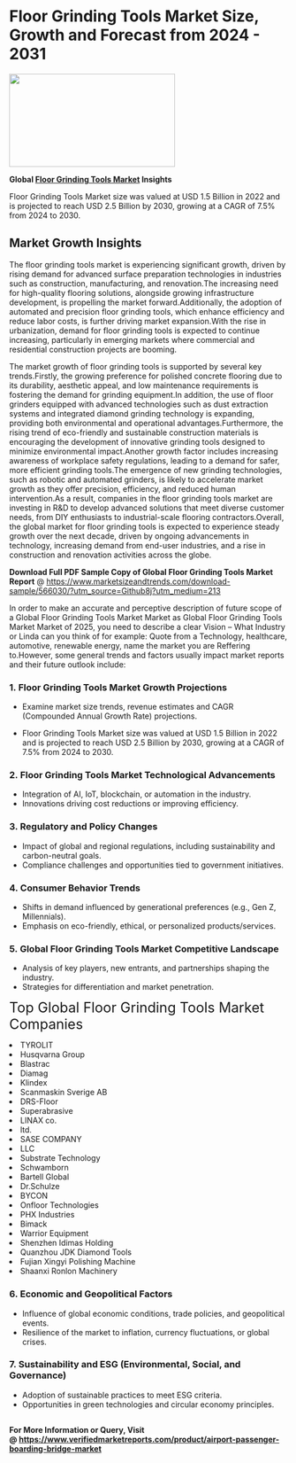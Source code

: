<H1>Floor Grinding Tools Market Size, Growth and Forecast from 2024 - 2031</H1><img class="aligncenter size-medium wp-image-584254" src="https://thirdeyenews.in/wp-content/uploads/2024/09/Global-Market-Research-300x168.jpeg" alt="" width="300" height="168" /><p><strong>Global&nbsp;<a href="https://www.marketsizeandtrends.com/download-sample/566030/?utm_source=Github8j?utm_medium=213">Floor Grinding Tools Market</a> Insights</strong></p><p>Floor Grinding Tools Market size was valued at USD 1.5 Billion in 2022 and is projected to reach USD 2.5 Billion by 2030, growing at a CAGR of 7.5% from 2024 to 2030.</p><p><h2>Market Growth Insights</h2> <p>The floor grinding tools market is experiencing significant growth, driven by rising demand for advanced surface preparation technologies in industries such as construction, manufacturing, and renovation.The increasing need for high-quality flooring solutions, alongside growing infrastructure development, is propelling the market forward.Additionally, the adoption of automated and precision floor grinding tools, which enhance efficiency and reduce labor costs, is further driving market expansion.With the rise in urbanization, demand for floor grinding tools is expected to continue increasing, particularly in emerging markets where commercial and residential construction projects are booming.</p> <p>The market growth of floor grinding tools is supported by several key trends.Firstly, the growing preference for polished concrete flooring due to its durability, aesthetic appeal, and low maintenance requirements is fostering the demand for grinding equipment.In addition, the use of floor grinders equipped with advanced technologies such as dust extraction systems and integrated diamond grinding technology is expanding, providing both environmental and operational advantages.Furthermore, the rising trend of eco-friendly and sustainable construction materials is encouraging the development of innovative grinding tools designed to minimize environmental impact.Another growth factor includes increasing awareness of workplace safety regulations, leading to a demand for safer, more efficient grinding tools.The emergence of new grinding technologies, such as robotic and automated grinders, is likely to accelerate market growth as they offer precision, efficiency, and reduced human intervention.As a result, companies in the floor grinding tools market are investing in R&D to develop advanced solutions that meet diverse customer needs, from DIY enthusiasts to industrial-scale flooring contractors.Overall, the global market for floor grinding tools is expected to experience steady growth over the next decade, driven by ongoing advancements in technology, increasing demand from end-user industries, and a rise in construction and renovation activities across the globe.</p> <p><span class=""><strong>Download Full PDF Sample Copy of Global Floor Grinding Tools Market Report</strong> @ <a href="https://www.marketsizeandtrends.com/download-sample/566030/?utm_source=Github8j?utm_medium=213" target="_blank">https://www.marketsizeandtrends.com/download-sample/566030/?utm_source=Github8j?utm_medium=213</a></span></p><p>In order to make an accurate and perceptive description of future scope of a Global&nbsp;Floor Grinding Tools Market Market as Global&nbsp;Floor Grinding Tools Market Market of 2025, you need to describe a clear Vision &ndash; What Industry or Linda can you think of for example: Quote from a Technology, healthcare, automotive, renewable energy, name the market you are Reffering to.However, some general trends and factors usually impact market reports and their future outlook include:</p><h3>1.&nbsp;<strong>Floor Grinding Tools Market Growth Projections</strong></h3><ul><li>Examine market size trends, revenue estimates and CAGR (Compounded Annual Growth Rate) projections.</li><li><p>Floor Grinding Tools Market size was valued at USD 1.5 Billion in 2022 and is projected to reach USD 2.5 Billion by 2030, growing at a CAGR of 7.5% from 2024 to 2030.</p></li></ul><h3>2.&nbsp;<strong>Floor Grinding Tools Market Technological Advancements</strong></h3><ul><li>Integration of AI, IoT, blockchain, or automation in the industry.</li><li>Innovations driving cost reductions or improving efficiency.</li></ul><h3>3.&nbsp;<strong>Regulatory and Policy Changes</strong></h3><ul><li>Impact of global and regional regulations, including sustainability and carbon-neutral goals.</li><li>Compliance challenges and opportunities tied to government initiatives.</li></ul><h3>4.&nbsp;<strong>Consumer Behavior Trends</strong></h3><ul><li>Shifts in demand influenced by generational preferences (e.g., Gen Z, Millennials).</li><li>Emphasis on eco-friendly, ethical, or personalized products/services.</li></ul><h3>5.&nbsp;<strong>Global Floor Grinding Tools Market Competitive Landscape</strong></h3><ul><li>Analysis of key players, new entrants, and partnerships shaping the industry.</li><li>Strategies for differentiation and market penetration.</li></ul><p data-pm-slice="1 1 []"><span style="color: inherit; font-family: inherit; font-size: 25px;">Top Global Floor Grinding Tools Market Companies</span></p><div class="" data-test-id=""><p><li>TYROLIT</li><li> Husqvarna Group</li><li> Blastrac</li><li> Diamag</li><li> Klindex</li><li> Scanmaskin Sverige AB</li><li> DRS-Floor</li><li> Superabrasive</li><li> LINAX co.</li><li>ltd.</li><li> SASE COMPANY</li><li> LLC</li><li> Substrate Technology</li><li> Schwamborn</li><li> Bartell Global</li><li> Dr.Schulze</li><li> BYCON</li><li> Onfloor Technologies</li><li> PHX Industries</li><li> Bimack</li><li> Warrior Equipment</li><li> Shenzhen Idimas Holding</li><li> Quanzhou JDK Diamond Tools</li><li> Fujian Xingyi Polishing Machine</li><li> Shaanxi Ronlon Machinery</li></p></div><h3>6.&nbsp;<strong>Economic and Geopolitical Factors</strong></h3><ul><li>Influence of global economic conditions, trade policies, and geopolitical events.</li><li>Resilience of the market to inflation, currency fluctuations, or global crises.</li></ul><h3>7.&nbsp;<strong>Sustainability and ESG (Environmental, Social, and Governance)</strong></h3><ul><li>Adoption of sustainable practices to meet ESG criteria.</li><li>Opportunities in green technologies and circular economy principles.</li></ul><h2><strong style="font-size: 14px;">For More Information or Query, Visit @&nbsp;</strong><a style="background-color: #ffffff; font-size: 14px;" href="https://www.marketsizeandtrends.com/report/floor-grinding-tools-market/" target="_blank">https://www.verifiedmarketreports.com/product/airport-passenger-boarding-bridge-market</a></h2>